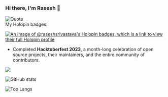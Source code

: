 ### Hi there, I'm Rasesh 👋
![Quote](https://github-readme-quotes-bay.vercel.app/quote?theme=blueberry-light&animation=default&layout=samuel&font=Architect&quoteType=random&bgColor=black&fontColor=red)  
My Holopin badges:

[![An image of @raseshsrivastava's Holopin badges, which is a link to view their full Holopin profile](https://holopin.me/raseshsrivastava)](https://holopin.io/@raseshsrivastava)

- Completed **Hacktoberfest 2023**, a month-long celebration of open source projects, their maintainers, and the entire community of contributors.

![](https://komarev.com/ghpvc/?username=Rasesh-Srivastava&color=blueviolet)

![GitHub stats](https://github-readme-stats.vercel.app/api?username=Rasesh-Srivastava&show_icons=true&theme=tokyonight)

![Top Langs](https://github-readme-stats.vercel.app/api/top-langs/?username=Rasesh-Srivastava&theme=tokyonight&langs_count=5)
<!--
**Rasesh-Srivastava/Rasesh-Srivastava** is a ✨ _special_ ✨ repository because its `README.md` (this file) appears on your GitHub profile.

Here are some ideas to get you started:

- 🔭 I’m currently working on ...
- 🌱 I’m currently learning ...
- 👯 I’m looking to collaborate on ...
- 🤔 I’m looking for help with ...
- 💬 Ask me about ...
- 📫 How to reach me: ...
- 😄 Pronouns: ...
- ⚡ Fun fact: ...
-->
